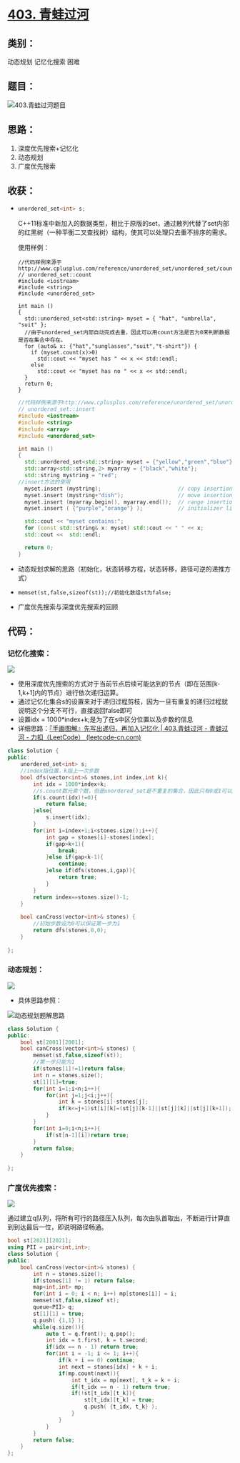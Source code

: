 # [403. 青蛙过河](https://leetcode-cn.com/problems/frog-jump/)

## 类别：

动态规划	记忆化搜索	困难

## 题目：

![403.青蛙过河题目](E:\代码库\leetcode\img\403_1.PNG)

## 思路：

1. 深度优先搜索+记忆化
2. 动态规划
3. 广度优先搜索

## 收获：

- ```c++
  unordered_set<int> s;
  ```

  C++11标准中新加入的数据类型，相比于原版的set，通过散列代替了set内部的红黑树（一种平衡二叉查找树）结构，使其可以处理只去重不排序的需求。

  使用样例：

  ```
  //代码样例来源于http://www.cplusplus.com/reference/unordered_set/unordered_set/count/
  // unordered_set::count
  #include <iostream>
  #include <string>
  #include <unordered_set>
  
  int main ()
  {
    std::unordered_set<std::string> myset = { "hat", "umbrella", "suit" };
    //由于unordered_set内部自动完成去重，因此可以用count方法是否为0来判断数据是否在集合中存在。
    for (auto& x: {"hat","sunglasses","suit","t-shirt"}) {
      if (myset.count(x)>0)
        std::cout << "myset has " << x << std::endl;
      else
        std::cout << "myset has no " << x << std::endl;
    }
    return 0;
  }
  ```

  ```c++
  //代码样例来源于http://www.cplusplus.com/reference/unordered_set/unordered_set/insert/
  // unordered_set::insert
  #include <iostream>
  #include <string>
  #include <array>
  #include <unordered_set>
  
  int main ()
  {
    std::unordered_set<std::string> myset = {"yellow","green","blue"};
    std::array<std::string,2> myarray = {"black","white"};
    std::string mystring = "red";
  //insert方法的使用
    myset.insert (mystring);                        // copy insertion
    myset.insert (mystring+"dish");                 // move insertion
    myset.insert (myarray.begin(), myarray.end());  // range insertion
    myset.insert ( {"purple","orange"} );           // initializer list insertion
  
    std::cout << "myset contains:";
    for (const std::string& x: myset) std::cout << " " << x;
    std::cout <<  std::endl;
  
    return 0;
  }
  ```

- 动态规划求解的思路（初始化，状态转移方程，状态转移，路径可逆的递推方式）

- ```
  memset(st,false,sizeof(st));//初始化数组st为false;
  ```

- 广度优先搜索与深度优先搜索的回顾

## 代码：

### 记忆化搜索：

![](E:\代码库\leetcode\img\403_3.PNG)

- 使用深度优先搜索的方式对于当前节点后续可能达到的节点（即在范围[k-1,k+1]内的节点）进行依次递归运算。
- 通过记忆化集合s的设置来对于递归过程剪枝，因为一旦有重复的递归过程就说明这个分支不可行，直接返回false即可
- 设置idx = 1000*index+k;是为了在s中区分位置以及步数的信息
- 详细思路：[『手画图解』先写出递归，再加入记忆化 | 403.青蛙过河 - 青蛙过河 - 力扣（LeetCode） (leetcode-cn.com)](https://leetcode-cn.com/problems/frog-jump/solution/shou-hua-tu-jie-ji-hao-de-di-gui-ti-man-8kk2z/)

```c++
class Solution {
public:
    unordered_set<int> s;
    //index指位置，k指上一次步数
    bool dfs(vector<int>& stones,int index,int k){
        int idx = 1000*index+k;
        //s.count数元素个数，但是unordered_set是不重复的集合，因此只有0或1可以用于判断是否存在。
        if(s.count(idx)!=0){
            return false;
        }else{
            s.insert(idx);
        }
        for(int i=index+1;i<stones.size();i++){
            int gap = stones[i]-stones[index];
            if(gap>k+1){
                break;
            }else if(gap<k-1){
                continue;
            }else if(dfs(stones,i,gap)){
                return true;
            }
        }
        return index==stones.size()-1;
    }
    
    bool canCross(vector<int>& stones) {
        //初始步数设为0可以保证第一步为1
        return dfs(stones,0,0);
    }
    
};
```

### 动态规划：

![](E:\代码库\leetcode\img\403_3.PNG)

- 具体思路参照：

![动态规划题解思路](E:\代码库\leetcode\img\403_2.PNG)

```c++
class Solution {
public:
    bool st[2001][2001];
    bool canCross(vector<int>& stones) {
        memset(st,false,sizeof(st));
        //第一步只能为1
        if(stones[1]!=1)return false;
        int n = stones.size();
        st[1][1]=true;
        for(int i=1;i<n;i++){
            for(int j=1;j<i;j++){
                int k = stones[i]-stones[j];
                if(k<=j+1)st[i][k]=(st[j][k-1]||st[j][k]||st[j][k+1]);
            }
        }
        for(int i=0;i<n;i++){
            if(st[n-1][i])return true;
        }
        return false;
    }
    
};
```

###   广度优先搜索：

![](E:\代码库\leetcode\img\403_3.PNG)

通过建立q队列，将所有可行的路径压入队列，每次由队首取出，不断进行计算直到到达最后一位，即说明路径畅通。

```c++
bool st[2021][2021];
using PII = pair<int,int>;
class Solution {
public:
    bool canCross(vector<int>& stones) {
        int n = stones.size();
        if(stones[1] != 1) return false;
        map<int,int> mp;
        for(int i = 0; i < n; i++) mp[stones[i]] = i;
        memset(st,false,sizeof st);
        queue<PII> q;
        st[1][1] = true;
        q.push( {1,1} );
        while(q.size()){
            auto t = q.front(); q.pop();
            int idx = t.first, k = t.second;
            if(idx == n - 1) return true;
            for(int i = -1; i <= 1; i++){
                if(k + i == 0) continue;
                int next = stones[idx] + k + i;
                if(mp.count(next)){
                    int t_idx = mp[next], t_k = k + i;
                    if(t_idx == n - 1) return true;
                    if(!st[t_idx][t_k]){
                        st[t_idx][t_k] = true;
                        q.push( {t_idx, t_k} );
                    }
                }
            }
        }
        return false;
    }
};

```